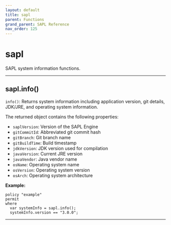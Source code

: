 ```yaml
---
layout: default
title: sapl
parent: Functions
grand_parent: SAPL Reference
nav_order: 125
---
```

# sapl

SAPL system information functions.



---

## sapl.info()

```info()```: Returns system information including application version, git details, JDK/JRE, and operating system information.

The returned object contains the following properties:
- ```saplVersion```: Version of the SAPL Engine
- ```gitCommitId```: Abbreviated git commit hash
- ```gitBranch```: Git branch name
- ```gitBuildTime```: Build timestamp
- ```jdkVersion```: JDK version used for compilation
- ```javaVersion```: Current JRE version
- ```javaVendor```: Java vendor name
- ```osName```: Operating system name
- ```osVersion```: Operating system version
- ```osArch```: Operating system architecture

**Example:**
```sapl
policy "example"
permit
where
  var systemInfo = sapl.info();
  systemInfo.version == "3.0.0";
```


---

